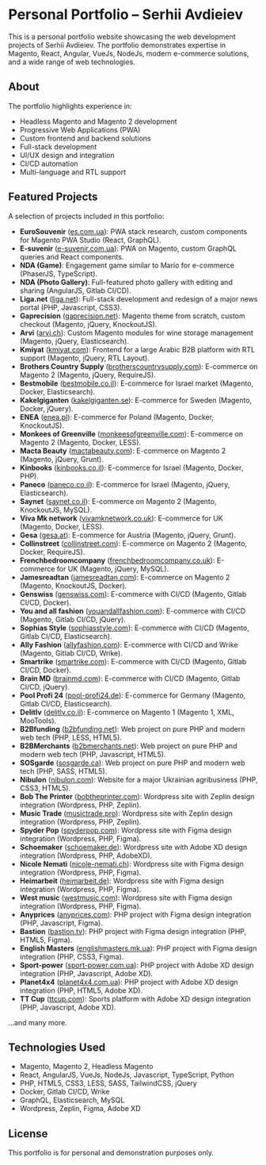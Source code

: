 # Personal Portfolio – Serhii Avdieiev

This is a personal portfolio website showcasing the web development projects of Serhii Avdieiev. The portfolio demonstrates expertise in Magento, React, Angular, VueJs, NodeJs, modern e-commerce solutions, and a wide range of web technologies.

## About
The portfolio highlights experience in:
- Headless Magento and Magento 2 development
- Progressive Web Applications (PWA)
- Custom frontend and backend solutions
- Full-stack development
- UI/UX design and integration
- CI/CD automation
- Multi-language and RTL support

## Featured Projects
A selection of projects included in this portfolio:

- **EuroSouvenir** ([es.com.ua](https://es.com.ua/)): PWA stack research, custom components for Magento PWA Studio (React, GraphQL).
- **E-suvenir** ([e-suvenir.com.ua](https://e-suvenir.com.ua/)): PWA on Magento, custom GraphQL queries and React components.
- **NDA (Game)**: Engagement game similar to Mario for e-commerce (PhaserJS, TypeScript).
- **NDA (Photo Gallery)**: Full-featured photo gallery with editing and sharing (AngularJS, Gitlab CI/CD).
- **Liga.net** ([liga.net](https://liga.net)): Full-stack development and redesign of a major news portal (PHP, Javascript, CSS3).
- **Gaprecision** ([gaprecision.net](https://www.gaprecision.net/)): Magento theme from scratch, custom checkout (Magento, jQuery, KnockoutJS).
- **Arvi** ([arvi.ch](https://www.arvi.ch/)): Custom Magento modules for wine storage management (Magento, jQuery, Elasticsearch).
- **Kmiyat** ([kmiyat.com](https://www.kmiyat.com/ar)): Frontend for a large Arabic B2B platform with RTL support (Magento, jQuery, RTL Layout).
- **Brothers Country Supply** ([brotherscountrysupply.com](https://brotherscountrysupply.com/)): E-commerce on Magento 2 (Magento, jQuery, RequireJS).
- **Bestmobile** ([bestmobile.co.il](https://www.bestmobile.co.il/)): E-commerce for Israel market (Magento, Docker, Elasticsearch).
- **Kakelgiganten** ([kakelgiganten.se](https://kakelgiganten.se/)): E-commerce for Sweden (Magento, Docker, jQuery).
- **ENEA** ([enea.pl](https://www.enea.pl/)): E-commerce for Poland (Magento, Docker, KnockoutJS).
- **Monkees of Greenville** ([monkeesofgreenville.com](https://www.monkeesofgreenville.com/)): E-commerce on Magento 2 (Magento, Docker, LESS).
- **Macta Beauty** ([mactabeauty.com](https://www.mactabeauty.com/)): E-commerce on Magento 2 (Magento, jQuery, Grunt).
- **Kinbooks** ([kinbooks.co.il](https://www.kinbooks.co.il/)): E-commerce for Israel (Magento, Docker, PHP).
- **Paneco** ([paneco.co.il](https://www.paneco.co.il/)): E-commerce for Israel (Magento, jQuery, Elasticsearch).
- **Saynet** ([saynet.co.il](https://www.saynet.co.il/)): E-commerce on Magento 2 (Magento, KnockoutJS, MySQL).
- **Viva Mk network** ([vivamknetwork.co.uk](https://vivamknetwork.co.uk/)): E-commerce for UK (Magento, Docker, LESS).
- **Gesa** ([gesa.at](https://gesa.at/)): E-commerce for Austria (Magento, jQuery, Grunt).
- **Collinstreet** ([collinstreet.com](https://collinstreet.com/)): E-commerce on Magento 2 (Magento, Docker, RequireJS).
- **Frenchbedroomcompany** ([frenchbedroomcompany.co.uk](https://frenchbedroomcompany.co.uk/)): E-commerce for UK (Magento, jQuery, MySQL).
- **Jamesreadtan** ([jamesreadtan.com](https://www.jamesreadtan.com/)): E-commerce on Magento 2 (Magento, KnockoutJS, Docker).
- **Genswiss** ([genswiss.com](https://genswiss.com/)): E-commerce with CI/CD (Magento, Gitlab CI/CD, Docker).
- **You and all fashion** ([youandallfashion.com](https://youandallfashion.com/)): E-commerce with CI/CD (Magento, Gitlab CI/CD, jQuery).
- **Sophias Style** ([sophiasstyle.com](https://sophiasstyle.com/)): E-commerce with CI/CD (Magento, Gitlab CI/CD, Elasticsearch).
- **Ally Fashion** ([allyfashion.com](https://allyfashion.com/)): E-commerce with CI/CD and Wrike (Magento, Gitlab CI/CD, Wrike).
- **Smartrike** ([smartrike.com](https://www.smartrike.com/)): E-commerce with CI/CD (Magento, Gitlab CI/CD, Docker).
- **Brain MD** ([brainmd.com](https://brainmd.com/)): E-commerce with CI/CD (Magento, Gitlab CI/CD, jQuery).
- **Pool Profi 24** ([pool-profi24.de](https://pool-profi24.de/)): E-commerce for Germany (Magento, Gitlab CI/CD, Elasticsearch).
- **Delitlv** ([delitlv.co.il](https://www.delitlv.co.il/)): E-commerce on Magento 1 (Magento 1, XML, MooTools).
- **B2Bfunding** ([b2bfunding.net](https://b2bfunding.net/)): Web project on pure PHP and modern web tech (PHP, LESS, HTML5).
- **B2BMerchants** ([b2bmerchants.net](https://b2bmerchants.net/)): Web project on pure PHP and modern web tech (PHP, Javascript, HTML5).
- **SOSgarde** ([sosgarde.ca](https://sosgarde.ca/)): Web project on pure PHP and modern web tech (PHP, SASS, HTML5).
- **Nibulon** ([nibulon.com](https://nibulon.com/)): Website for a major Ukrainian agribusiness (PHP, CSS3, HTML5).
- **Bob The Printer** ([bobtheprinter.com](https://bobtheprinter.com/)): Wordpress site with Zeplin design integration (Wordpress, PHP, Zeplin).
- **Music Trade** ([musictrade.pro](https://musictrade.pro/)): Wordpress site with Zeplin design integration (Wordpress, PHP, Zeplin).
- **Spyder Pop** ([spyderpop.com](https://spyderpop.com/)): Wordpress site with Figma design integration (Wordpress, PHP, Figma).
- **Schoemaker** ([schoemaker.de](http://schoemaker.de/)): Wordpress site with Adobe XD design integration (Wordpress, PHP, AdobeXD).
- **Nicole Nemati** ([nicole-nemati.ch](https://nicole-nemati.ch/)): Wordpress site with Figma design integration (Wordpress, PHP, Figma).
- **Heimarbeit** ([heimarbeit.de](http://heimarbeit.de/)): Wordpress site with Figma design integration (Wordpress, PHP, Figma).
- **West music** ([westmusic.com](https://www.westmusic.com/)): Wordpress site with Figma design integration (Wordpress, PHP, Figma).
- **Anyprices** ([anyprices.com](https://www.anyprices.com/)): PHP project with Figma design integration (PHP, Javascript, Figma).
- **Bastion** ([bastion.tv](https://bastion.tv/)): PHP project with Figma design integration (PHP, HTML5, Figma).
- **English Masters** ([englishmasters.mk.ua](https://englishmasters.mk.ua/)): PHP project with Figma design integration (PHP, CSS3, Figma).
- **Sport-power** ([sport-power.com.ua](https://sport-power.com.ua/ua/)): PHP project with Adobe XD design integration (PHP, Javascript, Adobe XD).
- **Planet4x4** ([planet4x4.com.ua](https://planet4x4.com.ua/)): PHP project with Adobe XD design integration (PHP, HTML5, Adobe XD).
- **TT Cup** ([ttcup.com](https://ttcup.com)): Sports platform with Adobe XD design integration (PHP, Javascript, Adobe XD).

...and many more.

## Technologies Used
- Magento, Magento 2, Headless Magento
- React, AngularJS, VueJs, NodeJs, Javascript, TypeScript, Python
- PHP, HTML5, CSS3, LESS, SASS, TailwindCSS, jQuery
- Docker, Gitlab CI/CD, Wrike
- GraphQL, Elasticsearch, MySQL
- Wordpress, Zeplin, Figma, Adobe XD

## License
This portfolio is for personal and demonstration purposes only.